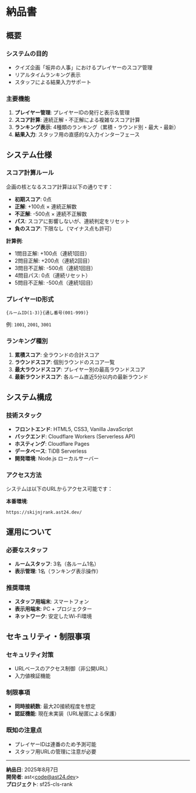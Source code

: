 # 納品書

## 概要

### システムの目的

- クイズ企画「坂井の人事」におけるプレイヤーのスコア管理
- リアルタイムランキング表示
- スタッフによる結果入力サポート

### 主要機能

1. **プレイヤー管理**: プレイヤーIDの発行と表示名管理
2. **スコア計算**: 連続正解・不正解による複雑なスコア計算
3. **ランキング表示**: 4種類のランキング（累積・ラウンド別・最大・最新）
4. **結果入力**: スタッフ用の直感的な入力インターフェース

## システム仕様

### スコア計算ルール

企画の核となるスコア計算は以下の通りです：

- **初期スコア**: 0点
- **正解**: +100点 × 連続正解数
- **不正解**: -500点 × 連続不正解数  
- **パス**: スコアに影響しないが、連続判定をリセット
- **負のスコア**: 下限なし（マイナス点も許可）

**計算例**:

- 1問目正解: +100点（連続1回目）
- 2問目正解: +200点（連続2回目）  
- 3問目不正解: -500点（連続1回目）
- 4問目パス: 0点（連続リセット）
- 5問目不正解: -500点（連続1回目）

### プレイヤーID形式

`{ルームID(1-3)}{通し番号(001-999)}`

例: `1001`, `2001`, `3001`

### ランキング種別

1. **累積スコア**: 全ラウンドの合計スコア
2. **ラウンドスコア**: 個別ラウンドのスコア一覧
3. **最大ラウンドスコア**: プレイヤー別の最高ラウンドスコア
4. **最新ラウンドスコア**: 各ルーム直近5分以内の最新ラウンド

## システム構成

### 技術スタック

- **フロントエンド**: HTML5, CSS3, Vanilla JavaScript
- **バックエンド**: Cloudflare Workers (Serverless API)
- **ホスティング**: Cloudflare Pages
- **データベース**: TiDB Serverless
- **開発環境**: Node.js ローカルサーバー

### アクセス方法

システムは以下のURLからアクセス可能です：

**本番環境**:

`https://skijnjrank.ast24.dev/`

## 運用について

### 必要なスタッフ

- **ルームスタッフ**: 3名（各ルーム1名）
- **表示管理**: 1名（ランキング表示操作）

### 推奨環境

- **スタッフ用端末**: スマートフォン
- **表示用端末**: PC + プロジェクター
- **ネットワーク**: 安定したWi-Fi環境

## セキュリティ・制限事項

### セキュリティ対策

- URLベースのアクセス制御（非公開URL）
- 入力値検証機能

### 制限事項

- **同時接続数**: 最大20接続程度を想定
- **認証機能**: 現在未実装（URL秘匿による保護）

### 既知の注意点

- プレイヤーIDは連番のため予測可能
- スタッフ用URLの管理に注意が必要

---

**納品日**: 2025年8月7日  
**開発者**: ast\<code@ast24.dev\>  
**プロジェクト**: sf25-cls-rank
